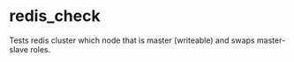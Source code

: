 # redis_check
Tests redis cluster which node that is master (writeable) and swaps master-slave roles. 
